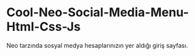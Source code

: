 # Cool-Neo-Social-Media-Menu-Html-Css-Js
Neo tarzında sosyal medya hesaplarınızın yer aldığı giriş sayfası.
